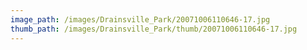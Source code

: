 ```yaml
---
image_path: /images/Drainsville_Park/20071006110646-17.jpg
thumb_path: /images/Drainsville_Park/thumb/20071006110646-17.jpg
---
```


